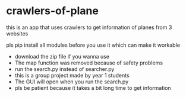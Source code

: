 # crawlers-of-plane

this is an app that uses crawlers to get information of planes from 3 websites

pls pip install all modules before you use it which can make it workable

* download the zip file if you wanna use
* The map function was removed because of safety problems
* run the search.py instead of searcher.py
* this is a group project made by year 1 students
* The GUI will open when you run the search.py
* pls be patient because it takes a bit long time to get information


